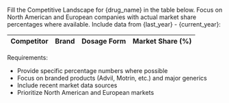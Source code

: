 Fill the Competitive Landscape for {drug_name} in the table below. Focus on North American and European companies with actual market share percentages where available. Include data from {last_year} - {current_year}:

| Competitor | Brand | Dosage Form | Market Share (%) |
|-----------------------|-------------------|--------------|------------------|

Requirements:
- Provide specific percentage numbers where possible
- Focus on branded products (Advil, Motrin, etc.) and major generics
- Include recent market data sources
- Prioritize North American and European markets